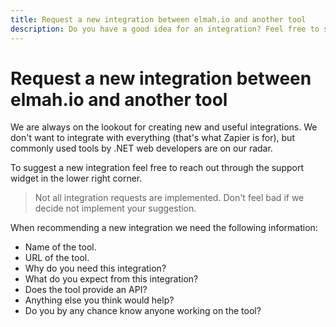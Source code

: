 ```yaml
---
title: Request a new integration between elmah.io and another tool
description: Do you have a good idea for an integration? Feel free to send us a request with a few details for us to evaluate if the integration fits in the elmah.io App Store.
---
```


# Request a new integration between elmah.io and another tool

We are always on the lookout for creating new and useful integrations. We don't want to integrate with everything (that's what Zapier is for), but commonly used tools by .NET web developers are on our radar.

To suggest a new integration feel free to reach out through the support widget in the lower right corner.

> Not all integration requests are implemented. Don't feel bad if we decide not implement your suggestion.

When recommending a new integration we need the following information:

- Name of the tool.
- URL of the tool.
- Why do you need this integration?
- What do you expect from this integration?
- Does the tool provide an API?
- Anything else you think would help?
- Do you by any chance know anyone working on the tool?